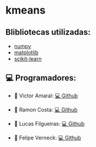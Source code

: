 # kmeans

## Blibliotecas utilizadas:
  - [numpy](https://numpy.org/)
  - [matplotlib](https://matplotlib.org/)
  - [scikit-learn](https://scikit-learn.org/stable/)

## :computer: Programadores:
  - :speech_balloon: Victor Amaral: [:computer: Github](https://github.com/Fri5Day)

  - :speech_balloon: Ramon Costa: [:computer: Github](https://github.com/Gaspor)

  - :speech_balloon: Lucas Filgueiras: [:computer: Github](https://github.com/LucasFilgueiras)

  - :speech_balloon: Felipe Verneck: [:computer: Github](https://github.com/FelipeVerneck)
